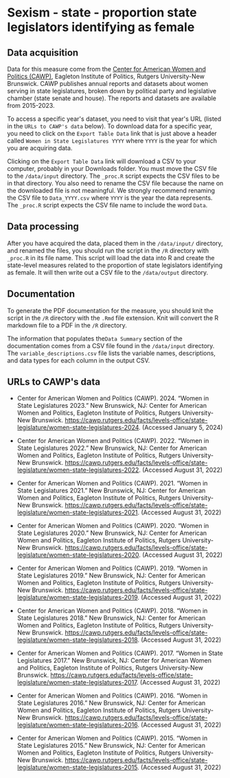 # Sexism - state - proportion state legislators identifying as female
## Data acquisition
Data for this measure come from the [Center for American Women and Politics (CAWP)](https://cawp.rutgers.edu/), Eagleton Institute of Politics, Rutgers University-New Brunswick. CAWP publishes annual reports and datasets about women serving in state legislatures, broken down by political party and legislative chamber (state senate and house). The reports and datasets are available from 2015-2023. 

To access a specific year's dataset, you need to visit that year's URL (listed in the `URLs to CAWP's data` below). To download data for a specific year, you need to click on the `Export Table Data` link that is just above a header called `Women in State Legislatures YYYY` where `YYYY` is the year for which you are acquiring data. 

Clicking on the `Export Table Data` link will download a CSV to your computer, probably in your Downloads folder. You must move the CSV file to the `/data/input` directory. The `_proc.R` script expects the CSV files to be in that directory.  You also need to rename the CSV file because the name on the downloaded file is not meaningful. We strongly recommend renaming the CSV file to `Data_YYYY.csv` where `YYYY` is the year the data represents. The `_proc.R` script expects the CSV file name to include the word `Data`.

## Data processing
After you have acquired the data, placed them in the `/data/input/` directory, and renamed the files, you should run the script in the `/R` directory with `_proc.R` in its file name. This script will load the data into R and create the state-level measures related to the proportion of state legislators identifying as female. It will then write out a CSV file to the `/data/output` directory. 

## Documentation
To generate the PDF documentation for the measure, you should knit the script in the `/R` directory with the `.Rmd` file extension. Knit will convert the R markdown file to a PDF in the `/R` directory. 

The information that populates the`Data Summary` section of the documentation comes from a CSV file found in the `/data/input` directory. The `variable_descriptions.csv` file lists the variable names, descriptions, and data types for each column in the output CSV.

## URLs to CAWP's data
* Center for American Women and Politics (CAWP). 2024. “Women in State Legislatures 2023.” New Brunswick, NJ: Center for American Women and Politics, Eagleton Institute of Politics, Rutgers University-New Brunswick. https://cawp.rutgers.edu/facts/levels-office/state-legislature/women-state-legislatures-2024. (Accessed January 5, 2024) 

* Center for American Women and Politics (CAWP). 2022. “Women in State Legislatures 2022.” New Brunswick, NJ: Center for American Women and Politics, Eagleton Institute of Politics, Rutgers University-New Brunswick. https://cawp.rutgers.edu/facts/levels-office/state-legislature/women-state-legislatures-2022. (Accessed August 31, 2022) 

* Center for American Women and Politics (CAWP). 2021. “Women in State Legislatures 2021.” New Brunswick, NJ: Center for American Women and Politics, Eagleton Institute of Politics, Rutgers University-New Brunswick. https://cawp.rutgers.edu/facts/levels-office/state-legislature/women-state-legislatures-2021. (Accessed August 31, 2022) 

* Center for American Women and Politics (CAWP). 2020. “Women in State Legislatures 2020.” New Brunswick, NJ: Center for American Women and Politics, Eagleton Institute of Politics, Rutgers University-New Brunswick. https://cawp.rutgers.edu/facts/levels-office/state-legislature/women-state-legislatures-2020. (Accessed August 31, 2022) 

* Center for American Women and Politics (CAWP). 2019. “Women in State Legislatures 2019.” New Brunswick, NJ: Center for American Women and Politics, Eagleton Institute of Politics, Rutgers University-New Brunswick. https://cawp.rutgers.edu/facts/levels-office/state-legislature/women-state-legislatures-2019. (Accessed August 31, 2022) 

* Center for American Women and Politics (CAWP). 2018. “Women in State Legislatures 2018.” New Brunswick, NJ: Center for American Women and Politics, Eagleton Institute of Politics, Rutgers University-New Brunswick. https://cawp.rutgers.edu/facts/levels-office/state-legislature/women-state-legislatures-2018. (Accessed August 31, 2022) 

* Center for American Women and Politics (CAWP). 2017. “Women in State Legislatures 2017.” New Brunswick, NJ: Center for American Women and Politics, Eagleton Institute of Politics, Rutgers University-New Brunswick. https://cawp.rutgers.edu/facts/levels-office/state-legislature/women-state-legislatures-2017. (Accessed August 31, 2022) 

* Center for American Women and Politics (CAWP). 2016. “Women in State Legislatures 2016.” New Brunswick, NJ: Center for American Women and Politics, Eagleton Institute of Politics, Rutgers University-New Brunswick. https://cawp.rutgers.edu/facts/levels-office/state-legislature/women-state-legislatures-2016. (Accessed August 31, 2022) 

* Center for American Women and Politics (CAWP). 2015. “Women in State Legislatures 2015.” New Brunswick, NJ: Center for American Women and Politics, Eagleton Institute of Politics, Rutgers University-New Brunswick. https://cawp.rutgers.edu/facts/levels-office/state-legislature/women-state-legislatures-2015. (Accessed August 31, 2022) 
